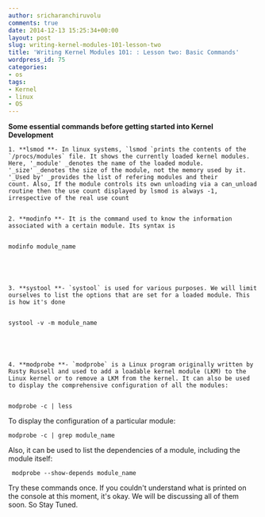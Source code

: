```yaml
---
author: sricharanchiruvolu
comments: true
date: 2014-12-13 15:25:34+00:00
layout: post
slug: writing-kernel-modules-101-lesson-two
title: 'Writing Kernel Modules 101: : Lesson two: Basic Commands'
wordpress_id: 75
categories:
- os
tags:
- Kernel
- linux
- OS
---
```


**Some essential commands before getting started into Kernel Development**




	
    1. **lsmod **- In linux systems, `lsmod `prints the contents of the `/procs/modules` file. It shows the currently loaded kernel modules. Here, '_module' _denotes the name of the loaded module. '_size' _denotes the size of the module, not the memory used by it. '_Used by' _provides the list of refering modules and their count. Also, If the module controls its own unloading via a can_unload routine then the use count displayed by lsmod is always -1, irrespective of the real use count

	
    2. **modinfo **- It is the command used to know the information associated with a certain module. Its syntax is

    
    modinfo module_name




	
    3. **systool **- `systool` is used for various purposes. We will limit ourselves to list the options that are set for a loaded module. This is how it's done

    
    systool -v -m module_name




	
    4. **modprobe **- `modprobe` is a Linux program originally written by Rusty Russell and used to add a loadable kernel module (LKM) to the Linux kernel or to remove a LKM from the kernel. It can also be used to display the comprehensive configuration of all the modules:

    
    modprobe -c | less


To display the configuration of a particular module:

    
    modprobe -c | grep module_name


Also, it can be used to list the dependencies of a module, including the module itself:

    
     modprobe --show-depends module_name






Try these commands once. If you couldn't understand what is printed on the console at this moment, it's okay. We will be discussing all of them soon. So Stay Tuned.
